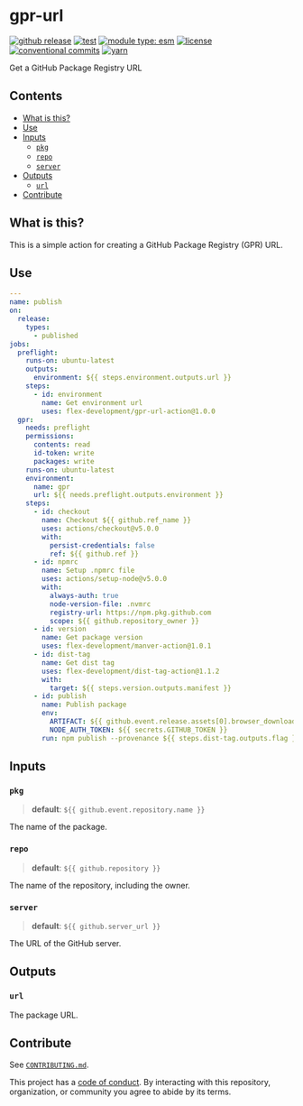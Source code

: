 # gpr-url

[![github release](https://img.shields.io/github/v/release/flex-development/gpr-url-action.svg?include_prereleases\&sort=semver)](https://github.com/flex-development/gpr-url-action/releases/latest)
[![test](https://github.com/flex-development/gpr-url-action/actions/workflows/test.yml/badge.svg)](https://github.com/flex-development/gpr-url-action/actions/workflows/test.yml)
[![module type: esm](https://img.shields.io/badge/module%20type-esm-brightgreen)](https://github.com/voxpelli/badges-cjs-esm)
[![license](https://img.shields.io/github/license/flex-development/gpr-url-action.svg)](LICENSE.md)
[![conventional commits](https://img.shields.io/badge/-conventional%20commits-fe5196?logo=conventional-commits\&logoColor=ffffff)](https://conventionalcommits.org)
[![yarn](https://img.shields.io/badge/-yarn-2c8ebb?style=flat\&logo=yarn\&logoColor=ffffff)](https://yarnpkg.com)

Get a GitHub Package Registry URL

## Contents

- [What is this?](#what-is-this)
- [Use](#use)
- [Inputs](#inputs)
  - [`pkg`](#pkg)
  - [`repo`](#repo)
  - [`server`](#server)
- [Outputs](#outputs)
  - [`url`](#url)
- [Contribute](#contribute)

## What is this?

This is a simple action for creating a GitHub Package Registry (GPR) URL.

## Use

```yaml
---
name: publish
on:
  release:
    types:
      - published
jobs:
  preflight:
    runs-on: ubuntu-latest
    outputs:
      environment: ${{ steps.environment.outputs.url }}
    steps:
      - id: environment
        name: Get environment url
        uses: flex-development/gpr-url-action@1.0.0
  gpr:
    needs: preflight
    permissions:
      contents: read
      id-token: write
      packages: write
    runs-on: ubuntu-latest
    environment:
      name: gpr
      url: ${{ needs.preflight.outputs.environment }}
    steps:
      - id: checkout
        name: Checkout ${{ github.ref_name }}
        uses: actions/checkout@v5.0.0
        with:
          persist-credentials: false
          ref: ${{ github.ref }}
      - id: npmrc
        name: Setup .npmrc file
        uses: actions/setup-node@v5.0.0
        with:
          always-auth: true
          node-version-file: .nvmrc
          registry-url: https://npm.pkg.github.com
          scope: ${{ github.repository_owner }}
      - id: version
        name: Get package version
        uses: flex-development/manver-action@1.0.1
      - id: dist-tag
        name: Get dist tag
        uses: flex-development/dist-tag-action@1.1.2
        with:
          target: ${{ steps.version.outputs.manifest }}
      - id: publish
        name: Publish package
        env:
          ARTIFACT: ${{ github.event.release.assets[0].browser_download_url }}
          NODE_AUTH_TOKEN: ${{ secrets.GITHUB_TOKEN }}
        run: npm publish --provenance ${{ steps.dist-tag.outputs.flag }} $ARTIFACT
```

## Inputs

### `pkg`

> **default**: `${{ github.event.repository.name }}`

The name of the package.

### `repo`

> **default**: `${{ github.repository }}`

The name of the repository, including the owner.

### `server`

> **default**: `${{ github.server_url }}`

The URL of the GitHub server.

## Outputs

### `url`

The package URL.

## Contribute

See [`CONTRIBUTING.md`](CONTRIBUTING.md).

This project has a [code of conduct](./CODE_OF_CONDUCT.md). By interacting with this repository, organization, or
community you agree to abide by its terms.
